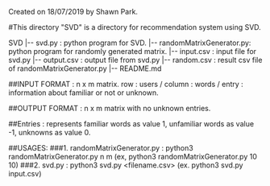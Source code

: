 Created on 18/07/2019 by Shawn Park.

#This directory "SVD" is a directory for recommendation system using SVD.

SVD
  |-- svd.py : python program for SVD.
  |-- randomMatrixGenerator.py: python program for randomly generated matrix.
  |-- input.csv : input file for svd.py
  |-- output.csv : output file from svd.py
  |-- random.csv : result csv file of randomMatrixGenerator.py
  |-- README.md

##INPUT FORMAT : n x m matrix. row : users / column : words / entry : information about familiar or not or unknown.

##OUTPUT FORMAT : n x m matrix with no unknown entries.

##Entries : represents familiar words as value 1, unfamiliar words as value -1, unknowns as value 0.

##USAGES:
###1. randomMatrixGenerator.py : python3 randomMatrixGenerator.py n m (ex, python3 randomMatrixGenerator.py 10 10)
###2. svd.py : python3 svd.py <filename.csv> (ex. python3 svd.py input.csv)
